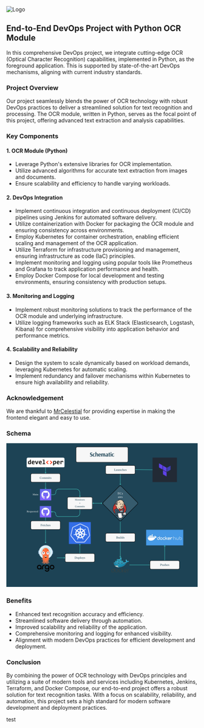 ![Logo](https://github.com/Terminal127/OCR/blob/main/OCR/static/ocrbanner.png)

## End-to-End DevOps Project with Python OCR Module

In this comprehensive DevOps project, we integrate cutting-edge OCR (Optical Character Recognition) capabilities, implemented in Python, as the foreground application. This is supported by state-of-the-art DevOps mechanisms, aligning with current industry standards.

### Project Overview

Our project seamlessly blends the power of OCR technology with robust DevOps practices to deliver a streamlined solution for text recognition and processing. The OCR module, written in Python, serves as the focal point of this project, offering advanced text extraction and analysis capabilities.

### Key Components

#### 1. OCR Module (Python)
- Leverage Python's extensive libraries for OCR implementation.
- Utilize advanced algorithms for accurate text extraction from images and documents.
- Ensure scalability and efficiency to handle varying workloads.

#### 2. DevOps Integration
- Implement continuous integration and continuous deployment (CI/CD) pipelines using Jenkins for automated software delivery.
- Utilize containerization with Docker for packaging the OCR module and ensuring consistency across environments.
- Employ Kubernetes for container orchestration, enabling efficient scaling and management of the OCR application.
- Utilize Terraform for infrastructure provisioning and management, ensuring infrastructure as code (IaC) principles.
- Implement monitoring and logging using popular tools like Prometheus and Grafana to track application performance and health.
- Employ Docker Compose for local development and testing environments, ensuring consistency with production setups.

#### 3. Monitoring and Logging
- Implement robust monitoring solutions to track the performance of the OCR module and underlying infrastructure.
- Utilize logging frameworks such as ELK Stack (Elasticsearch, Logstash, Kibana) for comprehensive visibility into application behavior and performance metrics.

#### 4. Scalability and Reliability
- Design the system to scale dynamically based on workload demands, leveraging Kubernetes for automatic scaling.
- Implement redundancy and failover mechanisms within Kubernetes to ensure high availability and reliability.

### Acknowledgement

We are thankful to [MrCelestial](https://github.com/MrCelestial/MrCelestial) for providing expertise in making the frontend elegant and easy to use.

### Schema

![Logo](https://github.com/MrCelestial/OCR/blob/main/OCR/templates/project-schema.png)

### Benefits

- Enhanced text recognition accuracy and efficiency.
- Streamlined software delivery through automation.
- Improved scalability and reliability of the application.
- Comprehensive monitoring and logging for enhanced visibility.
- Alignment with modern DevOps practices for efficient development and deployment.

### Conclusion

By combining the power of OCR technology with DevOps principles and utilizing a suite of modern tools and services including Kubernetes, Jenkins, Terraform, and Docker Compose, our end-to-end project offers a robust solution for text recognition tasks. With a focus on scalability, reliability, and automation, this project sets a high standard for modern software development and deployment practices.

test